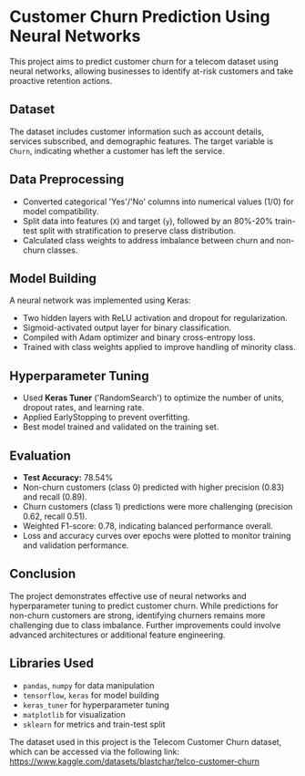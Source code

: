 # Customer Churn Prediction Using Neural Networks

This project aims to predict customer churn for a telecom dataset using neural networks, allowing businesses to identify at-risk customers and take proactive retention actions.

## Dataset

The dataset includes customer information such as account details, services subscribed, and demographic features. The target variable is `Churn`, indicating whether a customer has left the service.

## Data Preprocessing

* Converted categorical 'Yes'/'No' columns into numerical values (1/0) for model compatibility.
* Split data into features (`X`) and target (`y`), followed by an 80%-20% train-test split with stratification to preserve class distribution.
* Calculated class weights to address imbalance between churn and non-churn classes.

## Model Building

A neural network was implemented using Keras:

* Two hidden layers with ReLU activation and dropout for regularization.
* Sigmoid-activated output layer for binary classification.
* Compiled with Adam optimizer and binary cross-entropy loss.
* Trained with class weights applied to improve handling of minority class.

## Hyperparameter Tuning

* Used **Keras Tuner** ('RandomSearch') to optimize the number of units, dropout rates, and learning rate.
* Applied EarlyStopping to prevent overfitting.
* Best model trained and validated on the training set.

## Evaluation

* **Test Accuracy:** 78.54%
* Non-churn customers (class 0) predicted with higher precision (0.83) and recall (0.89).
* Churn customers (class 1) predictions were more challenging (precision 0.62, recall 0.51).
* Weighted F1-score: 0.78, indicating balanced performance overall.
* Loss and accuracy curves over epochs were plotted to monitor training and validation performance.

## Conclusion

The project demonstrates effective use of neural networks and hyperparameter tuning to predict customer churn. While predictions for non-churn customers are strong, identifying churners remains more challenging due to class imbalance. Further improvements could involve advanced architectures or additional feature engineering.

## Libraries Used

* `pandas`, `numpy` for data manipulation
* `tensorflow`, `keras` for model building
* `keras_tuner` for hyperparameter tuning
* `matplotlib` for visualization
* `sklearn` for metrics and train-test split


The dataset used in this project is the Telecom Customer Churn dataset, which can be accessed via the following link: https://www.kaggle.com/datasets/blastchar/telco-customer-churn

